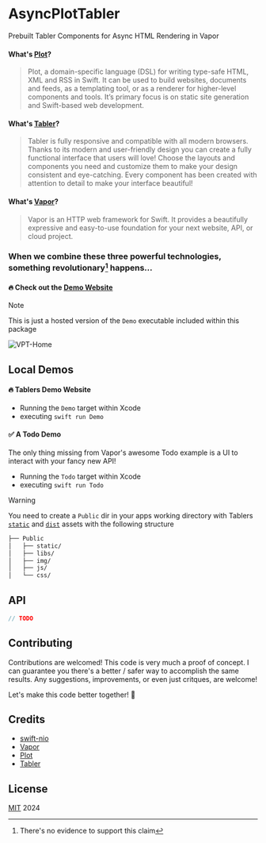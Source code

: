 # AsyncPlotTabler
Prebuilt Tabler Components for Async HTML Rendering in Vapor

#### What's [Plot](https://github.com/JohnSundell/Plot)?
> Plot, a domain-specific language (DSL) for writing type-safe HTML, XML and RSS in Swift. It can be used to build websites, documents and feeds, as a templating tool, or as a renderer for higher-level components and tools. It’s primary focus is on static site generation and Swift-based web development.

#### What's [Tabler](https://github.com/tabler/tabler)?
> Tabler is fully responsive and compatible with all modern browsers. Thanks to its modern and user-friendly design you can create a fully functional interface that users will love! Choose the layouts and components you need and customize them to make your design consistent and eye-catching. Every component has been created with attention to detail to make your interface beautiful! 

#### What's [Vapor](https://github.com/vapor/vapor)?
> Vapor is an HTTP web framework for Swift. It provides a beautifully expressive and easy-to-use foundation for your next website, API, or cloud project.

### When we combine these three powerful technologies, something revolutionary[^1] happens...

#### 🔥 Check out the [Demo Website](https://vpt.btoms20.com)
> [!NOTE]
> This is just a hosted version of the `Demo` executable included within this package

![VPT-Home](https://github.com/btoms20/AsyncPlotTabler/assets/32753167/c06128fb-48bc-43a6-94fc-ec9f73aa7d7d)

## Local Demos
#### 🔥 Tablers Demo Website
- Running the `Demo` target within Xcode
- executing `swift run Demo`

#### ✅ A Todo Demo
The only thing missing from Vapor's awesome Todo example is a UI to interact with your fancy new API!
- Running the `Todo` target within Xcode
- executing `swift run Todo`

> [!WARNING] 
> You need to create a `Public` dir in your apps working directory with Tablers [`static`](https://github.com/tabler/tabler/tree/dev/demo/static) and [`dist`](https://github.com/tabler/tabler/tree/dev/dist) assets with the following structure
> ``` bash
> ├── Public
> │   ├── static/
> │   ├── libs/
> │   ├── img/
> │   ├── js/
> │   └── css/
> ```

## API
``` swift
// TODO
```

## Contributing

Contributions are welcomed! This code is very much a proof of concept. I can guarantee you there's a better / safer way to accomplish the same results. Any suggestions, improvements, or even just critques, are welcome! 

Let's make this code better together! 🤝

## Credits

- [swift-nio](https://github.com/apple/swift-nio)
- [Vapor](https://github.com/vapor/vapor) 
- [Plot](https://github.com/JohnSundell/Plot)
- [Tabler](https://github.com/tabler/tabler)

## License

[MIT](LICENSE) 2024


[^1]: There's no evidence to support this claim
